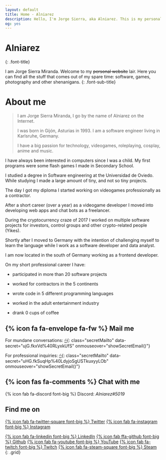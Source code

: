 ```yaml
---
layout: default
title: Home - Alniarez
description: Hello, I'm Jorge Sierra, aka Alniarez. This is my personal website showcasing my games, software projects and other random shenanigans.
og: yes
---
```


# Alniarez
{: .font-title}

I am Jorge Sierra Miranda. Welcome to my ~~personal website~~ lair. Here you can find all the stuff that comes out of my spare time: software, games, photography and other shenanigans.
{: .font-sub-title}

# About me

> I am Jorge Sierra Miranda, I go by the name of Alniarez on the Internet.
>
> I was born in Gijón, Asturias in 1993. I am a software engineer living in Karlsruhe, Germany.
>
> I have a big passion for technology, videogames, roleplaying, cosplay, anime and music.

I have always been interested in computers since I was a child. My first programs were some flash games I made in Secondary School.

I studied a degree in Software engineering at the Universidad de Oviedo. While studying I made a large amount of tiny, and not so tiny projects.

The day I got my diploma I started working on videogames professionally as a contractor.

After a short career (over a year) as a videogame developer I moved into developing web apps and chat bots as a freelancer.

During the cryptocurrency craze of 2017 I worked on multiple software projects for investors, control groups and other crypto-related people (Yikes).

Shortly after I moved to Germany with the intention of challenging myself to learn the language while I work as a software developer and data analyst.

I am now located in the south of Germany working as a frontend developer.

On my short professional career I have:

* participated in more than 20 software projects

* worked for contractors in the 5 continents

* wrote code in 5 different programming languages

* worked in the adult entertainment industry

* drank 0 cups of coffee

## {% icon fa fa-envelope fa-fw  %} Mail me

For mundane conversations: [🖱](#){: class="secretMailto" data-secret="ujG.fkxVd%40RLyxkUfS" onmouseover="showSecretEmail()"}

For professional inquiries: [🖱](#){: class="secretMailto" data-secret="uHG.fkSuqHp%40LdyjoSgUSTkuxyyLOb" onmouseover="showSecretEmail()"}

## {% icon fas fa-comments %} Chat with me

{% icon fab fa-discord font-big %} Discord: *Alniarez#5019*

## Find me on

[{% icon fab fa-twitter-square font-big %} Twitter](https://twitter.com/Alniarez)
[{% icon fab fa-instagram font-big %} Instagram](https://www.instagram.com/alniarez/)
<!--[{% icon fab ffa-facebook-square font-big %} Facebook](https://www.facebook.com/Alniarez/)-->
[{% icon fab fa-linkedin font-big %} LinkedIn](xhttps://www.linkedin.com/in/jorge-sierra-miranda/x)
[{% icon fab ffa-github font-big %} Github](https://github.com/alniarez)
[{% icon fab fa-youtube font-big %} YouTube](https://www.youtube.com/channel/UCapN1clZl8sar00SQ0rafSA/)
[{% icon fab fa-twitch font-big %} Twitch](https://www.twitch.tv/mitetis/)
[{% icon fab fa-steam-square font-big %} Steam](https://steamcommunity.com/id/Alniarez/)
{: .grid}

<script defer src="/assets/js/encryption.js"></script>

